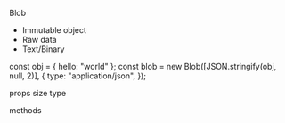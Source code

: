 Blob

- Immutable object
- Raw data
- Text/Binary


const obj = { hello: "world" };
const blob = new Blob([JSON.stringify(obj, null, 2)], {
  type: "application/json",
});

props
size
type

methods

